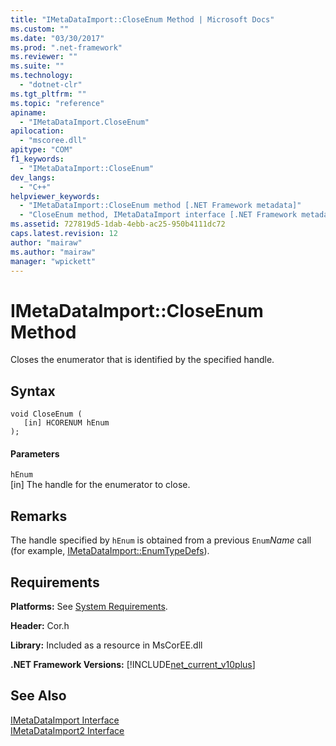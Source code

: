 ```yaml
---
title: "IMetaDataImport::CloseEnum Method | Microsoft Docs"
ms.custom: ""
ms.date: "03/30/2017"
ms.prod: ".net-framework"
ms.reviewer: ""
ms.suite: ""
ms.technology: 
  - "dotnet-clr"
ms.tgt_pltfrm: ""
ms.topic: "reference"
apiname: 
  - "IMetaDataImport.CloseEnum"
apilocation: 
  - "mscoree.dll"
apitype: "COM"
f1_keywords: 
  - "IMetaDataImport::CloseEnum"
dev_langs: 
  - "C++"
helpviewer_keywords: 
  - "IMetaDataImport::CloseEnum method [.NET Framework metadata]"
  - "CloseEnum method, IMetaDataImport interface [.NET Framework metadata]"
ms.assetid: 727819d5-1dab-4ebb-ac25-950b4111dc72
caps.latest.revision: 12
author: "mairaw"
ms.author: "mairaw"
manager: "wpickett"
---
```

# IMetaDataImport::CloseEnum Method
Closes the enumerator that is identified by the specified handle.  
  
## Syntax  
  
```  
void CloseEnum (  
   [in] HCORENUM hEnum  
);  
```  
  
#### Parameters  
 `hEnum`  
 [in] The handle for the enumerator to close.  
  
## Remarks  
 The handle specified by `hEnum` is obtained from a previous `Enum`*Name* call (for example, [IMetaDataImport::EnumTypeDefs](../../../../docs/framework/unmanaged-api/metadata/imetadataimport-enumtypedefs-method.md)).  
  
## Requirements  
 **Platforms:** See [System Requirements](../../../../docs/framework/get-started/system-requirements.md).  
  
 **Header:** Cor.h  
  
 **Library:** Included as a resource in MsCorEE.dll  
  
 **.NET Framework Versions:** [!INCLUDE[net_current_v10plus](../../../../includes/net-current-v10plus-md.md)]  
  
## See Also  
 [IMetaDataImport Interface](../../../../docs/framework/unmanaged-api/metadata/imetadataimport-interface.md)   
 [IMetaDataImport2 Interface](../../../../docs/framework/unmanaged-api/metadata/imetadataimport2-interface.md)